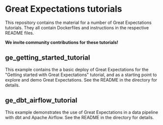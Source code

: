 # Great Expectations tutorials

This repository contains the material for a number of Great Expectations tutorials. They all contain Dockerfiles and instructions in the respective README files.

**We invite community contributions for these tutorials!**

## ge_getting_started_tutorial
This example contains the a basic deploy of Great Expectations for the "Getting started with Great Expectations" tutorial, and as a starting point to explore and demo Great Expectations. See the README in the directory for details.

## ge_dbt_airflow_tutorial
This example demonstrates the use of Great Expectations in a data pipeline with dbt and Apache Airflow. See the README in the directory for details.
